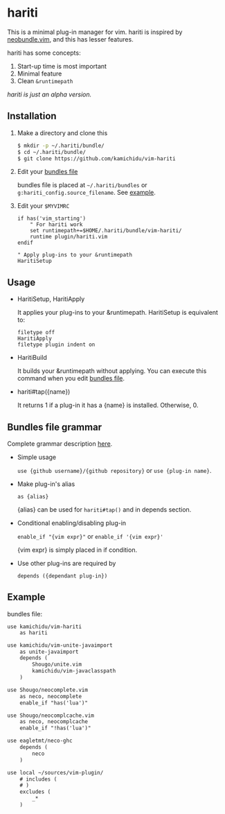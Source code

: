 hariti
========================================================================================================================
This is a minimal plug-in manager for vim.
hariti is inspired by [neobundle.vim](https://github.com/Shougo/neobundle.vim), and this has lesser features.

hariti has some concepts:

1. Start-up time is most important
1. Minimal feature
1. Clean `&runtimepath`

*hariti is just an alpha version.*


Installation
------------------------------------------------------------------------------------------------------------------------
1. Make a directory and clone this

    ```sh
    $ mkdir -p ~/.hariti/bundle/
    $ cd ~/.hariti/bundle/
    $ git clone https://github.com/kamichidu/vim-hariti
    ```

1. Edit your [bundles file](#bundles-file-grammar)

    bundles file is placed at `~/.hariti/bundles` or `g:hariti_config.source_filename`.
    See [example](#example).

1. Edit your `$MYVIMRC`

    ```vim
    if has('vim_starting')
        " For hariti work
        set runtimepath+=$HOME/.hariti/bundle/vim-hariti/
        runtime plugin/hariti.vim
    endif

    " Apply plug-ins to your &runtimepath
    HaritiSetup
    ```


Usage
------------------------------------------------------------------------------------------------------------------------
* HaritiSetup, HaritiApply

    It applies your plug-ins to your &runtimepath.
    HaritiSetup is equivalent to:

    ```vim
    filetype off
    HaritiApply
    filetype plugin indent on
    ```

* HaritiBuild

    It builds your &runtimepath without applying.
    You can execute this command when you edit [bundles file](#bundles-file-grammar).

* hariti#tap({name})

    It returns 1 if a plug-in it has a {name} is installed.
    Otherwise, 0.


Bundles file grammar
------------------------------------------------------------------------------------------------------------------------
Complete grammar description [here](note/config.ebnf).

* Simple usage

    `use {github username}/{github repository}` or `use {plug-in name}`.

* Make plug-in's alias

    `as {alias}`

    {alias} can be used for `hariti#tap()` and in depends section.

* Conditional enabling/disabling plug-in

    `enable_if "{vim expr}"` or `enable_if '{vim expr}'`

    {vim expr} is simply placed in if condition.

* Use other plug-ins are required by

    `depends ({dependant plug-in})`


Example <a name="example">
------------------------------------------------------------------------------------------------------------------------
bundles file:

```txt
use kamichidu/vim-hariti
    as hariti

use kamichidu/vim-unite-javaimport
    as unite-javaimport
    depends (
        Shougo/unite.vim
        kamichidu/vim-javaclasspath
    )

use Shougo/neocomplete.vim
    as neco, neocomplete
    enable_if "has('lua')"

use Shougo/neocomplcache.vim
    as neco, neocomplcache
    enable_if "!has('lua')"

use eagletmt/neco-ghc
    depends (
        neco
    )

use local ~/sources/vim-plugin/
    # includes (
    # )
    excludes (
        _*
    )
```
